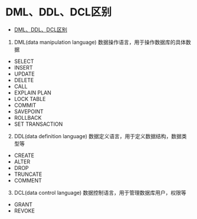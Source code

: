 # DML、DDL、DCL区别

* [DML、DDL、DCL区别](https://blog.csdn.net/level_level/article/details/4248685)

1. DML(data manipulation language) 数据操作语言，用于操作数据库的具体数据

  - SELECT
  - INSERT
  - UPDATE
  - DELETE
  - CALL
  - EXPLAIN PLAN
  - LOCK TABLE
  - COMMIT
  - SAVEPOINT
  - ROLLBACK
  - SET TRANSACTION

2. DDL(data definition language) 数据定义语言，用于定义数据结构，数据类型等

  - CREATE
  - ALTER
  - DROP
  - TRUNCATE
  - COMMENT

3. DCL(data control language) 数据控制语言，用于管理数据库用户，权限等

  - GRANT
  - REVOKE
